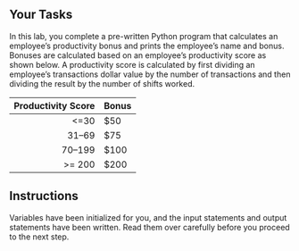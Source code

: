 ## Your Tasks

In this lab, you complete a pre-written Python program that calculates an employee’s productivity bonus and prints the employee’s name and bonus. Bonuses are calculated based on an employee’s productivity score as shown below. A productivity score is calculated by first dividing an employee’s transactions dollar value by the number of transactions and then dividing the result by the number of shifts worked.

| Productivity Score | Bonus |
| -----------------: | :---- |
|               <=30 | $50   |
|              31–69 | $75   |
|             70–199 | $100  |
|             >= 200 | $200  |

## Instructions

Variables have been initialized for you, and the input statements and output statements have been written. Read them over carefully before you proceed to the next step.
